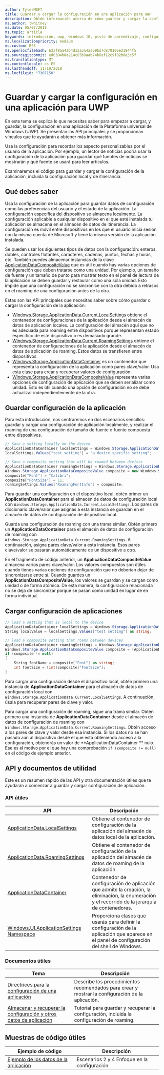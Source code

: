 ```yaml
---
author: TylerMSFT
title: Guardar y cargar la configuración en una aplicación para UWP
description: Obtén información acerca de cómo guardar y cargar la configuración de la aplicación en aplicaciones de la Plataforma universal de Windows.
ms.author: twhitney
ms.date: 05/07/2018
ms.topic: article
keywords: introducción, uwp, windows 10, pista de aprendizaje, configuración, guardar configuración, cargar configuración
ms.localizationpriority: medium
ms.custom: RS5
ms.openlocfilehash: 63af8aa4ab4d12a3a4aa69bd7d870106e21844f5
ms.sourcegitcommit: ed0304b8a214c03b8aab74b8ef12c9f82b8e3c5f
ms.translationtype: MT
ms.contentlocale: es-ES
ms.lasthandoff: 11/19/2018
ms.locfileid: "7307150"
---
```

# <a name="save-and-load-settings-in-a-uwp-app"></a>Guardar y cargar la configuración en una aplicación para UWP

En este tema se explica lo que necesitas saber para empezar a cargar, y guardar, la configuración en una aplicación de la Plataforma universal de Windows (UWP). Se presentan las API principales y se proporcionan vínculos que te ayudarán a obtener más información.

Usa la configuración para recordar los aspecto personalizables por el usuario de la aplicación. Por ejemplo, un lector de noticias podría usar la configuración de la aplicación para guardar qué fuentes de noticias se mostrarán y qué fuente se usará para leer artículos.

Examinaremos el código para guardar y cargar la configuración de la aplicación, incluida la configuración local y de itinerancia.

## <a name="what-do-you-need-to-know"></a>Qué debes saber

Usa la configuración de la aplicación para guardar datos de configuración como las preferencias del usuario y el estado de la aplicación.  La configuración específica del dispositivo se almacena localmente. La configuración aplicable a cualquier dispositivo en el que esté instalada tu aplicación se almacena en el almacén de datos de itinerancia. La configuración es móvil entre dispositivos en los que el usuario inicia sesión con la misma cuenta de Microsoft y tiene la misma versión de la aplicación instalada.

Se pueden usar los siguientes tipos de datos con la configuración: enteros, dobles, controles flotantes, caracteres, cadenas, puntos, fechas y horas, etc. También puedes almacenar instancias de la clase [ApplicationDataCompositeValue](https://docs.microsoft.com/uwp/api/Windows.Storage.ApplicationDataCompositeValue) que es útil cuando hay varias opciones de configuración que deben tratarse como una unidad. Por ejemplo, un tamaño de fuente y un tamaño de punto para mostrar texto en el panel de lectura de la aplicación se deben guardar y restaurar como una sola unidad. Esto impide que una configuración no se sincronice con la otra debido a retrasos en el roaming de una configuración antes de la otra.

Estas son las API principales que necesitas saber sobre cómo guardar o cargar la configuración de la aplicación:

- [Windows.Storage.ApplicationData.Current.LocalSettings](https://docs.microsoft.com/uwp/api/Windows.Storage.ApplicationData#Windows_Storage_ApplicationData_LocalSettings) obtiene el contenedor de configuraciones de la aplicación desde el almacén de datos de aplicación locales. La configuración del almacén aquí que no es adecuada para roaming entre dispositivos porque representan estado específico de este dispositivo o es demasiado grande.
- [Windows.Storage.ApplicationData.Current.RoamingSettings](https://docs.microsoft.com/uwp/api/windows.storage.applicationdata.roamingsettings#Windows_Storage_ApplicationData_RoamingSettings) obtiene el contenedor de configuraciones de la aplicación desde el almacén de datos de aplicación de roaming. Estos datos se transfieren entre dispositivos.
- [Windows.Storage.ApplicationDataContainer](https://docs.microsoft.com/uwp/api/windows.storage.applicationdatacontainer) es un contenedor que representa la configuración de la aplicación como pares clave/valor. Usa esta clase para crear y recuperar valores de configuración.
- [Windows.Storage.ApplicationDataCompositeValue](https://docs.microsoft.com/uwp/api/Windows.Storage.ApplicationDataCompositeValue) representa varias opciones de configuración de aplicación que se deben serializar como unidad. Esto es útil cuando una opción de configuración no se debe actualizar independientemente de la otra.

## <a name="save-app-settings"></a>Guardar configuración de la aplicación

Para esta introducción, nos centraremos en dos escenarios sencillos: guardar y cargar una configuración de aplicación localmente, y realizar el roaming de una configuración de tamaño de fuente o fuente compuesta entre dispositivos.

 ```csharp
// Save a setting locally on the device
ApplicationDataContainer localSettings = Windows.Storage.ApplicationData.Current.LocalSettings;
localSettings.Values["test setting"] = "a device specific setting";

// Save a composite setting that will be roamed between devices
ApplicationDataContainer roamingSettings = Windows.Storage.ApplicationData.Current.RoamingSettings;
Windows.Storage.ApplicationDataCompositeValue composite = new Windows.Storage.ApplicationDataCompositeValue();
composite["Font"] = "Calibri";
composite["FontSize"] = 11;
roamingSettings.Values["RoamingFontInfo"] = composite;
 ```

Para guardar una configuración en el dispositivo local, obtén primer un **ApplicationDataContainer** para el almacén de datos de configuración local con `Windows.Storage.ApplicationData.Current.LocalSettings`. Los pares de diccionario clave/valor que asignas a esta instancia se guardan en el almacén de datos de configuración de dispositivo local.

Guarda una configuración de roaming con una trama similar. Obtén primero un **ApplicationDataContainer** para el almacén de datos de configuración de roaming con `Windows.Storage.ApplicationData.Current.RoamingSettings`. A continuación, asigna pares clave/valor a esta instancia.  Esos pares clave/valor se pasarán automáticamente de un dispositivo a otro.

En el fragmento de código anterior, un **ApplicationDataCompositeValue** almacena varios pares clave/valor. Los valores compuestos son útiles cuando tienes varias opciones de configuración que no deberían dejar de sincronizarse entre sí. Cuando guardes un **ApplicationDataCompositeValue**, los valores se guardan y se cargan como unidad o de forma atómica. De esta manera, la configuración relacionada no se deja de sincronizar porque se pasan como unidad en lugar de en forma individual.

## <a name="load-app-settings"></a>Cargar configuración de aplicaciones

```csharp
// load a setting that is local to the device
ApplicationDataContainer localSettings = Windows.Storage.ApplicationData.Current.LocalSettings;
String localValue = localSettings.Values["test setting"] as string;

// load a composite setting that roams between devices
ApplicationDataContainer roamingSettings = Windows.Storage.ApplicationData.Current.RoamingSettings;
Windows.Storage.ApplicationDataCompositeValue composite = (ApplicationDataCompositeValue)roamingSettings.Values["RoamingFontInfo"];
if (composite != null)
{
    String fontName = composite["Font"] as string;
    int fontSize = (int)composite["FontSize"];
}
```

Para cargar una configuración desde el dispositivo local, obtén primero una instancia de **ApplicationDataContainer** para el almacén de datos de configuración local con `Windows.Storage.ApplicationData.Current.LocalSettings`. A continuación, úsala para recuperar pares de clave y valor.

Para cargar una configuración de roaming, sigue una trama similar. Obtén primero una instancia de **ApplicationDataContainer** desde el almacén de datos de configuración de roaming con `Windows.Storage.ApplicationData.Current.RoamingSettings`. Obtén acceso a los pares de clave y valor desde esa instancia. Si los datos no se han pasado aún al dispositivo desde el que está obteniendo acceso a la configuración, obtendrás un valor de **ApplicationDataContainer ** nulo. Ese es el motivo por el que hay una comprobación `if (composite != null)` en el código de ejemplo anterior.

## <a name="useful-apis-and-docs"></a>API y documentos de utilidad

Este es un resumen rápido de las API y otra documentación útiles que te ayudarán a comenzar a guardar y cargar configuración de aplicación.

### <a name="useful-apis"></a>API útiles

| API | Descripción |
|------|---------------|
| [ApplicationData.LocalSettings](https://msdn.microsoft.com/library/windows/apps/windows.storage.applicationdata.temporaryfolder) | Obtiene el contenedor de configuración de la aplicación del almacén de datos local de la aplicación. |
| [ApplicationData.RoamingSettings](https://docs.microsoft.com/uwp/api/windows.storage.applicationdata.roamingsettings) | Obtiene el contenedor de configuración de la aplicación del almacén de datos de roaming de la aplicación. |
| [ApplicationDataContainer](https://docs.microsoft.com/uwp/api/windows.storage.applicationdatacontainer) | Contenedor de configuración de aplicación que admite la creación, la eliminación, la enumeración y el recorrido de la jerarquía de contenedores. |
| [Windows.UI.ApplicationSettings Namespace](https://docs.microsoft.com/uwp/api/windows.ui.applicationsettings) | Proporciona clases que usarás para definir la configuración de la aplicación que aparece en el panel de configuración del shell de Windows. |

### <a name="useful-docs"></a>Documentos útiles

| Tema | Descripción |
|-------|----------------|
| [Directrices para la configuración de una aplicación](https://docs.microsoft.com/windows/uwp/design/app-settings/guidelines-for-app-settings) | Describe los procedimientos recomendados para crear y mostrar la configuración de la aplicación. |
| [Almacenar y recuperar la configuración y otros datos de aplicación](https://docs.microsoft.com/windows/uwp/design/app-settings/store-and-retrieve-app-data#create-and-read-a-local-file) | Tutorial para guardar y recuperar la configuración, incluida la configuración de roaming. |

## <a name="useful-code-samples"></a>Muestras de código útiles

| Ejemplo de código | Descripción |
|-----------------|---------------|
| [Ejemplo de los datos de la aplicación](https://github.com/Microsoft/Windows-universal-samples/tree/master/Samples/ApplicationData) | Escenarios 2 y 4 Enfoque en la configuración |
